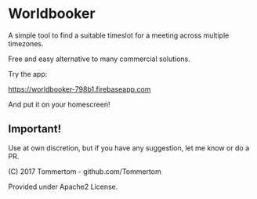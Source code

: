 # Worldbooker
A simple tool to find a suitable timeslot for a meeting across multiple timezones.

Free and easy alternative to many commercial solutions.

Try the app:

https://worldbooker-798b1.firebaseapp.com

And put it on your homescreen!

## Important!
Use at own discretion, but if you have any suggestion, let me know or do a PR. 

(C) 2017 Tommertom - github.com/Tommertom

Provided under Apache2 License.
